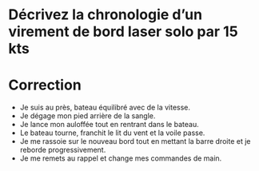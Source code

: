 # Décrivez la chronologie d’un virement de bord laser solo par 15 kts

# Correction

- Je suis au près, bateau équilibré avec de la vitesse.
- Je dégage mon pied arrière de la sangle.
- Je lance mon auloffée tout en rentrant dans le bateau.
- Le bateau tourne, franchit le lit du vent et la voile passe.
- Je me rassoie sur le nouveau bord tout en mettant la barre droite et je reborde progressivement.
- Je me remets au rappel et change mes commandes de main.

